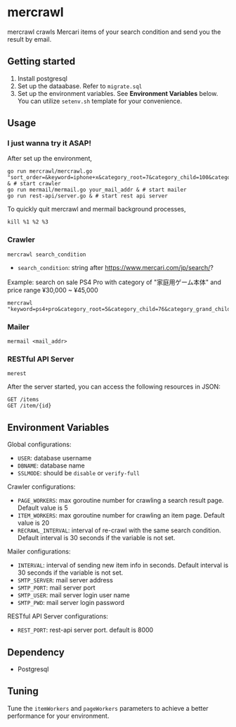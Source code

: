 # mercrawl

mercrawl crawls Mercari items of your search condition and send you the result by email.

## Getting started

1. Install postgresql
2. Set up the dataabase. Refer to `migrate.sql`
3. Set up the environment variables. See **Environment Variables** below. You can utilize `setenv.sh` template for your convenience.

## Usage

### I just wanna try it ASAP!

After set up the environment,

    go run mercrawl/mercrawl.go "sort_order=&keyword=iphone+x&category_root=7&category_child=100&category_grand_child%5B859%5D=1&brand_name=&brand_id=&size_group=&price_min=60000&price_max=&item_condition_id%5B1%5D=1&item_condition_id%5B2%5D=1&status_on_sale=1" & # start crawler
    go run mermail/mermail.go your_mail_addr & # start mailer
    go run rest-api/server.go & # start rest api server

To quickly quit mercrawl and mermail background processes,

    kill %1 %2 %3

### Crawler

`mercrawl search_condition`
* `search_condition`: string after https://www.mercari.com/jp/search/?

Example: search on sale PS4 Pro with category of "家庭用ゲーム本体" and price range ¥30,000 ~ ¥45,000

    mercrawl "keyword=ps4+pro&category_root=5&category_child=76&category_grand_child%5B701%5D=1&price_min=30000&price_max=45000&status_on_sale=1"

### Mailer

`mermail <mail_addr>`

### RESTful API Server

`merest`

After the server started, you can access the following resources in JSON:

    GET /items
    GET /item/{id}

## Environment Variables

Global configurations:
* `USER`: database username
* `DBNAME`: database name
* `SSLMODE`: should be `disable` or `verify-full`

Crawler configurations:
* `PAGE_WORKERS`: max goroutine number for crawling a search result page. Default value is 5
* `ITEM_WORKERS`: max goroutine number for crawling an item page. Default value is 20
* `RECRAWL_INTERVAL`: interval of re-crawl with the same search condition. Default interval is 30 seconds if the variable is not set.

Mailer configurations:
* `INTERVAL`: interval of sending new item info in seconds. Default interval is 30 seconds if the variable is not set.
* `SMTP_SERVER`: mail server address
* `SMTP_PORT`: mail server port
* `SMTP_USER`: mail server login user name
* `SMTP_PWD`: mail server login password

RESTful API Server configurations:
* `REST_PORT`: rest-api server port. default is 8000

## Dependency

* Postgresql

## Tuning

Tune the `itemWorkers` and `pageWorkers` parameters to achieve a better performance for your environment.
